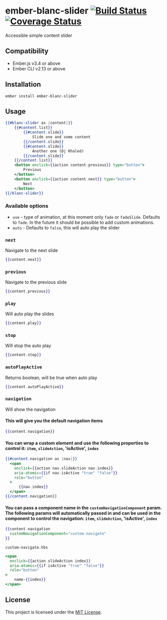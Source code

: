 # ember-blanc-slider [![Build Status](https://travis-ci.com/Blancframe/ember-blanc-slider.svg?branch=master)](https://travis-ci.com/Blancframe/ember-blanc-slider) [![Coverage Status](https://coveralls.io/repos/github/onepercentclub/reef/badge.svg?branch=master&t=Z5eKvl)](https://coveralls.io/github/onepercentclub/reef?branch=master)

Accessible simple content slider

## Compatibility

- Ember.js v3.4 or above
- Ember CLI v2.13 or above

## Installation

```
ember install ember-blanc-slider
```

## Usage

```handlebars
{{#blanc-slider as |content|}}
    {{#content.list}}
        {{#content.slide}}
            Slide one and some content
        {{/content.slide}}
        {{#content.slide}}
            Another one (Dj Khaled)
        {{/content.slide}}
    {{/content.list}}
    <button onclick={{action content.previous}} type="button">
        Previous
    </button>
    <button onclick={{action content.next}} type="button">
        Next
    </button>
{{/blanc-slider}}
```

### Available options

- `use` - type of animation, at this moment only `fade` or `fadeSlide`. Defaults to `fade`. In the future it should be possible to add custom animations.
- `auto` - Defaults to `false`, this will auto play the slider

### `next`

Navigate to the next slide

```handlebars
{{content.next}}
```

### `previous`

Navigate to the previous slide

```handlebars
{{content.previous}}
```

### `play`

Will auto play the slides

```handlebars
{{content.play}}
```

### `stop`

Will stop the auto play

```handlebars
{{content.stop}}
```

### `autoPlayActive`

Returns boolean, will be true when auto play

```handlebars
{{content.autoPlayActive}}
```

### `navigation`

Will show the navigation

#### This will give you the default navigation items

```handlebars
{{content.navigation}}
```

#### You can wrap a custom element and use the following properties to control it: `item`, `slideAction`, 'isActive', `index`

```handlebars
{{#content.navigation as |nav|}}
  <span
    onclick={{action nav.slideAction nav.index}}
    aria-atomic={{if nav.isActive "true" "false"}}
    role="button"
  >
      {{nav.index}}
  </span>
{{/content.navigation}}
```

#### You can pass a component name in the `customNavigationComponent` param. The following params will automatically passed in and can be used in the component to control the navigation: `item`, `slideAction`, 'isActive', `index`

```handlebars
{{content.navigation
  customNavigationComponent="custom-navigate"
}}
```

```text
custom-navigate.hbs
```

```handlebars
<span
  onclick={{action slideAction index}}
  aria-atomic={{if isActive "true" "false"}}
  role="button"
>
    name-{{index}}
</span>
```

## License

This project is licensed under the [MIT License](LICENSE.md).
